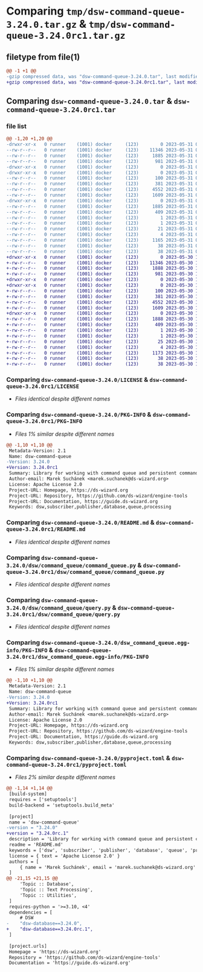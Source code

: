 # Comparing `tmp/dsw-command-queue-3.24.0.tar.gz` & `tmp/dsw-command-queue-3.24.0rc1.tar.gz`

## filetype from file(1)

```diff
@@ -1 +1 @@
-gzip compressed data, was "dsw-command-queue-3.24.0.tar", last modified: Wed May 31 09:40:35 2023, max compression
+gzip compressed data, was "dsw-command-queue-3.24.0rc1.tar", last modified: Tue May 30 11:45:32 2023, max compression
```

## Comparing `dsw-command-queue-3.24.0.tar` & `dsw-command-queue-3.24.0rc1.tar`

### file list

```diff
@@ -1,20 +1,20 @@
-drwxr-xr-x   0 runner    (1001) docker     (123)        0 2023-05-31 09:40:35.798789 dsw-command-queue-3.24.0/
--rw-r--r--   0 runner    (1001) docker     (123)    11346 2023-05-31 09:40:31.000000 dsw-command-queue-3.24.0/LICENSE
--rw-r--r--   0 runner    (1001) docker     (123)     1885 2023-05-31 09:40:35.798789 dsw-command-queue-3.24.0/PKG-INFO
--rw-r--r--   0 runner    (1001) docker     (123)      981 2023-05-31 09:40:31.000000 dsw-command-queue-3.24.0/README.md
-drwxr-xr-x   0 runner    (1001) docker     (123)        0 2023-05-31 09:40:35.794789 dsw-command-queue-3.24.0/dsw/
-drwxr-xr-x   0 runner    (1001) docker     (123)        0 2023-05-31 09:40:35.794789 dsw-command-queue-3.24.0/dsw/command_queue/
--rw-r--r--   0 runner    (1001) docker     (123)      100 2023-05-31 09:40:31.000000 dsw-command-queue-3.24.0/dsw/command_queue/__init__.py
--rw-r--r--   0 runner    (1001) docker     (123)      381 2023-05-31 09:40:35.000000 dsw-command-queue-3.24.0/dsw/command_queue/build_info.py
--rw-r--r--   0 runner    (1001) docker     (123)     4552 2023-05-31 09:40:31.000000 dsw-command-queue-3.24.0/dsw/command_queue/command_queue.py
--rw-r--r--   0 runner    (1001) docker     (123)     1609 2023-05-31 09:40:31.000000 dsw-command-queue-3.24.0/dsw/command_queue/query.py
-drwxr-xr-x   0 runner    (1001) docker     (123)        0 2023-05-31 09:40:35.794789 dsw-command-queue-3.24.0/dsw_command_queue.egg-info/
--rw-r--r--   0 runner    (1001) docker     (123)     1885 2023-05-31 09:40:35.000000 dsw-command-queue-3.24.0/dsw_command_queue.egg-info/PKG-INFO
--rw-r--r--   0 runner    (1001) docker     (123)      409 2023-05-31 09:40:35.000000 dsw-command-queue-3.24.0/dsw_command_queue.egg-info/SOURCES.txt
--rw-r--r--   0 runner    (1001) docker     (123)        1 2023-05-31 09:40:35.000000 dsw-command-queue-3.24.0/dsw_command_queue.egg-info/dependency_links.txt
--rw-r--r--   0 runner    (1001) docker     (123)        1 2023-05-31 09:40:35.000000 dsw-command-queue-3.24.0/dsw_command_queue.egg-info/not-zip-safe
--rw-r--r--   0 runner    (1001) docker     (123)       21 2023-05-31 09:40:35.000000 dsw-command-queue-3.24.0/dsw_command_queue.egg-info/requires.txt
--rw-r--r--   0 runner    (1001) docker     (123)        4 2023-05-31 09:40:35.000000 dsw-command-queue-3.24.0/dsw_command_queue.egg-info/top_level.txt
--rw-r--r--   0 runner    (1001) docker     (123)     1165 2023-05-31 09:40:31.000000 dsw-command-queue-3.24.0/pyproject.toml
--rw-r--r--   0 runner    (1001) docker     (123)       38 2023-05-31 09:40:35.798789 dsw-command-queue-3.24.0/setup.cfg
--rw-r--r--   0 runner    (1001) docker     (123)       38 2023-05-31 09:40:31.000000 dsw-command-queue-3.24.0/setup.py
+drwxr-xr-x   0 runner    (1001) docker     (123)        0 2023-05-30 11:45:32.503225 dsw-command-queue-3.24.0rc1/
+-rw-r--r--   0 runner    (1001) docker     (123)    11346 2023-05-30 11:45:26.000000 dsw-command-queue-3.24.0rc1/LICENSE
+-rw-r--r--   0 runner    (1001) docker     (123)     1888 2023-05-30 11:45:32.499225 dsw-command-queue-3.24.0rc1/PKG-INFO
+-rw-r--r--   0 runner    (1001) docker     (123)      981 2023-05-30 11:45:26.000000 dsw-command-queue-3.24.0rc1/README.md
+drwxr-xr-x   0 runner    (1001) docker     (123)        0 2023-05-30 11:45:32.499225 dsw-command-queue-3.24.0rc1/dsw/
+drwxr-xr-x   0 runner    (1001) docker     (123)        0 2023-05-30 11:45:32.499225 dsw-command-queue-3.24.0rc1/dsw/command_queue/
+-rw-r--r--   0 runner    (1001) docker     (123)      100 2023-05-30 11:45:26.000000 dsw-command-queue-3.24.0rc1/dsw/command_queue/__init__.py
+-rw-r--r--   0 runner    (1001) docker     (123)      381 2023-05-30 11:45:32.000000 dsw-command-queue-3.24.0rc1/dsw/command_queue/build_info.py
+-rw-r--r--   0 runner    (1001) docker     (123)     4552 2023-05-30 11:45:26.000000 dsw-command-queue-3.24.0rc1/dsw/command_queue/command_queue.py
+-rw-r--r--   0 runner    (1001) docker     (123)     1609 2023-05-30 11:45:26.000000 dsw-command-queue-3.24.0rc1/dsw/command_queue/query.py
+drwxr-xr-x   0 runner    (1001) docker     (123)        0 2023-05-30 11:45:32.499225 dsw-command-queue-3.24.0rc1/dsw_command_queue.egg-info/
+-rw-r--r--   0 runner    (1001) docker     (123)     1888 2023-05-30 11:45:32.000000 dsw-command-queue-3.24.0rc1/dsw_command_queue.egg-info/PKG-INFO
+-rw-r--r--   0 runner    (1001) docker     (123)      409 2023-05-30 11:45:32.000000 dsw-command-queue-3.24.0rc1/dsw_command_queue.egg-info/SOURCES.txt
+-rw-r--r--   0 runner    (1001) docker     (123)        1 2023-05-30 11:45:32.000000 dsw-command-queue-3.24.0rc1/dsw_command_queue.egg-info/dependency_links.txt
+-rw-r--r--   0 runner    (1001) docker     (123)        1 2023-05-30 11:45:32.000000 dsw-command-queue-3.24.0rc1/dsw_command_queue.egg-info/not-zip-safe
+-rw-r--r--   0 runner    (1001) docker     (123)       25 2023-05-30 11:45:32.000000 dsw-command-queue-3.24.0rc1/dsw_command_queue.egg-info/requires.txt
+-rw-r--r--   0 runner    (1001) docker     (123)        4 2023-05-30 11:45:32.000000 dsw-command-queue-3.24.0rc1/dsw_command_queue.egg-info/top_level.txt
+-rw-r--r--   0 runner    (1001) docker     (123)     1173 2023-05-30 11:45:26.000000 dsw-command-queue-3.24.0rc1/pyproject.toml
+-rw-r--r--   0 runner    (1001) docker     (123)       38 2023-05-30 11:45:32.503225 dsw-command-queue-3.24.0rc1/setup.cfg
+-rw-r--r--   0 runner    (1001) docker     (123)       38 2023-05-30 11:45:26.000000 dsw-command-queue-3.24.0rc1/setup.py
```

### Comparing `dsw-command-queue-3.24.0/LICENSE` & `dsw-command-queue-3.24.0rc1/LICENSE`

 * *Files identical despite different names*

### Comparing `dsw-command-queue-3.24.0/PKG-INFO` & `dsw-command-queue-3.24.0rc1/PKG-INFO`

 * *Files 1% similar despite different names*

```diff
@@ -1,10 +1,10 @@
 Metadata-Version: 2.1
 Name: dsw-command-queue
-Version: 3.24.0
+Version: 3.24.0rc1
 Summary: Library for working with command queue and persistent commands
 Author-email: Marek Suchánek <marek.suchanek@ds-wizard.org>
 License: Apache License 2.0
 Project-URL: Homepage, https://ds-wizard.org
 Project-URL: Repository, https://github.com/ds-wizard/engine-tools
 Project-URL: Documentation, https://guide.ds-wizard.org
 Keywords: dsw,subscriber,publisher,database,queue,processing
```

### Comparing `dsw-command-queue-3.24.0/README.md` & `dsw-command-queue-3.24.0rc1/README.md`

 * *Files identical despite different names*

### Comparing `dsw-command-queue-3.24.0/dsw/command_queue/command_queue.py` & `dsw-command-queue-3.24.0rc1/dsw/command_queue/command_queue.py`

 * *Files identical despite different names*

### Comparing `dsw-command-queue-3.24.0/dsw/command_queue/query.py` & `dsw-command-queue-3.24.0rc1/dsw/command_queue/query.py`

 * *Files identical despite different names*

### Comparing `dsw-command-queue-3.24.0/dsw_command_queue.egg-info/PKG-INFO` & `dsw-command-queue-3.24.0rc1/dsw_command_queue.egg-info/PKG-INFO`

 * *Files 1% similar despite different names*

```diff
@@ -1,10 +1,10 @@
 Metadata-Version: 2.1
 Name: dsw-command-queue
-Version: 3.24.0
+Version: 3.24.0rc1
 Summary: Library for working with command queue and persistent commands
 Author-email: Marek Suchánek <marek.suchanek@ds-wizard.org>
 License: Apache License 2.0
 Project-URL: Homepage, https://ds-wizard.org
 Project-URL: Repository, https://github.com/ds-wizard/engine-tools
 Project-URL: Documentation, https://guide.ds-wizard.org
 Keywords: dsw,subscriber,publisher,database,queue,processing
```

### Comparing `dsw-command-queue-3.24.0/pyproject.toml` & `dsw-command-queue-3.24.0rc1/pyproject.toml`

 * *Files 2% similar despite different names*

```diff
@@ -1,14 +1,14 @@
 [build-system]
 requires = ['setuptools']
 build-backend = 'setuptools.build_meta'
 
 [project]
 name = 'dsw-command-queue'
-version = "3.24.0"
+version = "3.24.0rc.1"
 description = 'Library for working with command queue and persistent commands'
 readme = 'README.md'
 keywords = ['dsw', 'subscriber', 'publisher', 'database', 'queue', 'processing']
 license = { text = 'Apache License 2.0' }
 authors = [
     { name = 'Marek Suchánek', email = 'marek.suchanek@ds-wizard.org' }
 ]
@@ -21,15 +21,15 @@
     'Topic :: Database',
     'Topic :: Text Processing',
     'Topic :: Utilities',
 ]
 requires-python = '>=3.10, <4'
 dependencies = [
     # DSW
-    "dsw-database==3.24.0",
+    "dsw-database==3.24.0rc.1",
 ]
 
 [project.urls]
 Homepage = 'https://ds-wizard.org'
 Repository = 'https://github.com/ds-wizard/engine-tools'
 Documentation = 'https://guide.ds-wizard.org'
```

